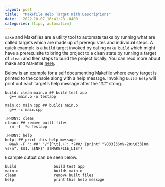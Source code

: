 ```yaml
---
layout: post
title:  "Makefile Help Target With Descriptions"
date:   2022-10-07 16:41:23 -0400
categories: [tips, automation]
---
```


`make` and Makefiles are a utility tool to automate tasks by running what are called targets which are made up of prerequisites and individual steps. A quick example is a `build` target invoked by calling `make build` which might have a prerequisite to bring the project to a clean state by running a target of `clean` and then steps to build the project locally. You can read more about make and Makefile [here](https://www.gnu.org/software/make/manual/make.html).

Below is an example for a self documenting Makefile where every target is printed to the console along with a help message. Invoking `build help` will print out each target’s help message after the “##” string.

```make
build: clean main.o ## build test app
  g++ main.o -o testapp

main.o: main.cpp ## builds main.o
  g++ -c main.cpp

.PHONY: clean
clean: ## remove built files
  rm -f  *o testapp

.PHONY: help
help: ## print this help message
  @awk -F ':|##' '/^[^\t].+?:.*?##/ {printf "\033[36m%-20s\033[0m %s\n", $$1, $$NF}' $(MAKEFILE_LIST)
```

Example output can be seen below.
```
build                 build test app
main.o                builds main.o
clean                 remove built files
help                  print this help message
```
